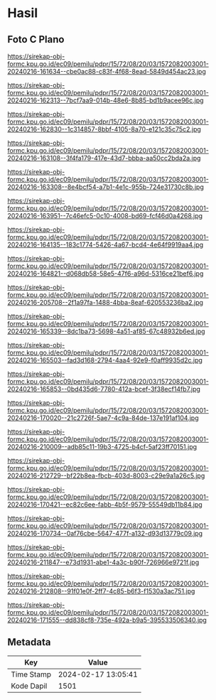 # Hasil

## Foto C Plano

https://sirekap-obj-formc.kpu.go.id/ec09/pemilu/pdpr/15/72/08/20/03/1572082003001-20240216-161634--cbe0ac88-c83f-4f68-8ead-5849d454ac23.jpg

https://sirekap-obj-formc.kpu.go.id/ec09/pemilu/pdpr/15/72/08/20/03/1572082003001-20240216-162313--7bcf7aa9-014b-48e6-8b85-bd1b9acee96c.jpg

https://sirekap-obj-formc.kpu.go.id/ec09/pemilu/pdpr/15/72/08/20/03/1572082003001-20240216-162830--1c314857-8bbf-4105-8a70-e121c35c75c2.jpg

https://sirekap-obj-formc.kpu.go.id/ec09/pemilu/pdpr/15/72/08/20/03/1572082003001-20240216-163108--3f4fa179-417e-43d7-bbba-aa50cc2bda2a.jpg

https://sirekap-obj-formc.kpu.go.id/ec09/pemilu/pdpr/15/72/08/20/03/1572082003001-20240216-163308--8e4bcf54-a7b1-4e1c-955b-724e31730c8b.jpg

https://sirekap-obj-formc.kpu.go.id/ec09/pemilu/pdpr/15/72/08/20/03/1572082003001-20240216-163951--7c46efc5-0c10-4008-bd69-fcf46d0a4268.jpg

https://sirekap-obj-formc.kpu.go.id/ec09/pemilu/pdpr/15/72/08/20/03/1572082003001-20240216-164135--183c1774-5426-4a67-bcd4-4e64f9919aa4.jpg

https://sirekap-obj-formc.kpu.go.id/ec09/pemilu/pdpr/15/72/08/20/03/1572082003001-20240216-164821--d068db58-58e5-47f6-a96d-5316ce21bef6.jpg

https://sirekap-obj-formc.kpu.go.id/ec09/pemilu/pdpr/15/72/08/20/03/1572082003001-20240216-205708--2f1a97fa-1488-4bba-8eaf-620553236ba2.jpg

https://sirekap-obj-formc.kpu.go.id/ec09/pemilu/pdpr/15/72/08/20/03/1572082003001-20240216-165339--8dc1ba73-5698-4a51-af85-67c48932b6ed.jpg

https://sirekap-obj-formc.kpu.go.id/ec09/pemilu/pdpr/15/72/08/20/03/1572082003001-20240216-165503--fad3d168-2794-4aa4-92e9-f0aff9935d2c.jpg

https://sirekap-obj-formc.kpu.go.id/ec09/pemilu/pdpr/15/72/08/20/03/1572082003001-20240216-165853--0bd435d6-7780-412a-bcef-3f38ecf14fb7.jpg

https://sirekap-obj-formc.kpu.go.id/ec09/pemilu/pdpr/15/72/08/20/03/1572082003001-20240216-170020--21c2726f-5ae7-4c9a-84de-137e191af104.jpg

https://sirekap-obj-formc.kpu.go.id/ec09/pemilu/pdpr/15/72/08/20/03/1572082003001-20240216-210009--adb85c11-19b3-4725-b4cf-5af23ff70151.jpg

https://sirekap-obj-formc.kpu.go.id/ec09/pemilu/pdpr/15/72/08/20/03/1572082003001-20240216-212729--bf22b8ea-fbcb-403d-8003-c29e9a1a26c5.jpg

https://sirekap-obj-formc.kpu.go.id/ec09/pemilu/pdpr/15/72/08/20/03/1572082003001-20240216-170421--ec82c6ee-fabb-4b5f-9579-55549db11b84.jpg

https://sirekap-obj-formc.kpu.go.id/ec09/pemilu/pdpr/15/72/08/20/03/1572082003001-20240216-170734--0af76cbe-5647-477f-a132-d93d13779c09.jpg

https://sirekap-obj-formc.kpu.go.id/ec09/pemilu/pdpr/15/72/08/20/03/1572082003001-20240216-211847--e73d1931-abe1-4a3c-b90f-726966e9721f.jpg

https://sirekap-obj-formc.kpu.go.id/ec09/pemilu/pdpr/15/72/08/20/03/1572082003001-20240216-212808--91f01e0f-2ff7-4c85-b6f3-f1530a3ac751.jpg

https://sirekap-obj-formc.kpu.go.id/ec09/pemilu/pdpr/15/72/08/20/03/1572082003001-20240216-171555--dd838cf8-735e-492a-b9a5-395533506340.jpg


## Metadata

| Key        | Value               |
| ---------- | ------------------- |
| Time Stamp | 2024-02-17 13:05:41 |
| Kode Dapil | 1501                |



